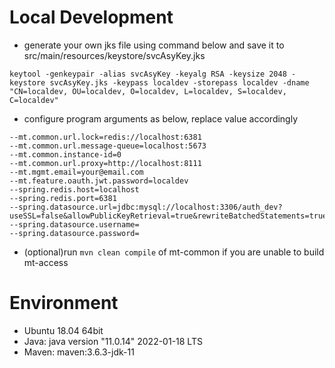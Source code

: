 # Local Development
- generate your own jks file using command below and save it to src/main/resources/keystore/svcAsyKey.jks
```shell
keytool -genkeypair -alias svcAsyKey -keyalg RSA -keysize 2048 -keystore svcAsyKey.jks -keypass localdev -storepass localdev -dname "CN=localdev, OU=localdev, O=localdev, L=localdev, S=localdev, C=localdev"
```
- configure program arguments as below, replace value accordingly
```
--mt.common.url.lock=redis://localhost:6381
--mt.common.url.message-queue=localhost:5673
--mt.common.instance-id=0
--mt.common.url.proxy=http://localhost:8111
--mt.mgmt.email=your@email.com
--mt.feature.oauth.jwt.password=localdev
--spring.redis.host=localhost
--spring.redis.port=6381
--spring.datasource.url=jdbc:mysql://localhost:3306/auth_dev?useSSL=false&allowPublicKeyRetrieval=true&rewriteBatchedStatements=true
--spring.datasource.username=
--spring.datasource.password=
```
- (optional)run ```mvn clean compile``` of mt-common if you are unable to build mt-access
# Environment
- Ubuntu 18.04 64bit
- Java: java version "11.0.14" 2022-01-18 LTS
- Maven: maven:3.6.3-jdk-11